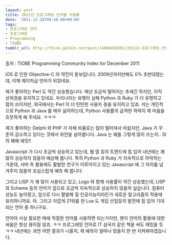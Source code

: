 ```yaml
---
layout: post
title: 2011년 프로그래밍 언어별 사용률
date: '2011-12-28T09:48:00+09:00'
tags:
- 프로그래밍 언어
- 프로그래밍
- Programming
- TIOBE
tumblr_url: http://think.golbin.net/post/14889456691/2011년-프로그래밍-언어별-사용률
---
```



출처 : TIOBE Programming Community Index for December 2011

iOS 로 인한 Objective-C 의 약진이 돋보입니다. 2009년까지만해도 0% 초반대였는데, 이제 메이저급 언어가 되었네요.

제가 좋아하는 Perl 도 약간 상승했습니다. 매년 조금씩 떨어지는 추세긴 하지만, 아직 상위권을 유지하고 있네요. 우리나라는 유행이 심해 Python 과 Ruby 가 더 유명하고 많이 쓰이지만, 외국에서는 Perl 이 더 탄탄한 사용자 층을 유지하고 있죠. 저는 개인적으로 Python 과 Java 를 매우 싫어하는데, Python 사용률의 급격한 하락이 제 마음을 흐뭇하게 해 주네요. ㅋㅋㅋ

제가 좋아하는 Delphi 와 PHP 가 자체 비율로는 많이 떨어져서 아쉽지만, Java 가 꾸준히 감소하고 있다는 것에서 위안을 삼아봅니다. Java 는 왜들 그렇게 많이 쓰는지.. SI 의 폐해 에잇!!

Javascript 가 다시 조금씩 상승하고 있는데, 웹 앱 등의 트렌드에 힘 입어 내년에는 꽤 많이 상승하지 않을까 예상해 봅니다. 특히 Python 과 Ruby 가 지속적으로 하락하는 가운데, 서버 측 활용에도 활발한 연구가 이루어지고 있는 Javascript 에 그 자리를 넘겨주지 않을까 조심스럽게 예측 해 봅니다.

그리고 LISP 가 꽤 많이 사용되고 있고, Logo 와 함께 사용률이 약간 상승했는데, LISP 와 Scheme 등의 언어가 앞으로 조금씩 지속적으로 상승하지 않을까 싶습니다. 컴퓨터 성능도 높아졌고, 앞으로 다시 활발해 질 인공지능이라든가 새로운 알고리즘의 적용에 유리하니까요. 아. 그리고 아깝게 21위를 한 Lua 도 게임 산업등의 발전에 힘 입어 기대되는 언어 중 하나구요.

언어야 사실 필요한 때에 적절한 언어를 사용하면 되는거지만, 왠지 언어의 활용에 대한 싸움은 항상 끊이질 않죠. ㅋㅋ 프로그래밍 언어로 IT 삼국지 같은 책을 써도 재밌을 듯 ㅋㅋ 내년에는 과연 어떤 결과가 나올지, 제 예측이 얼마나 맞을지 한 번 지켜봐야겠습니다.
